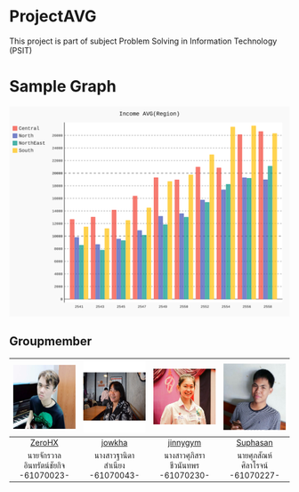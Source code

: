 # ProjectAVG
This project is part of subject Problem Solving in Information Technology (PSIT)

# Sample Graph
<img src="graph/year_region_chart.svg">

## Groupmember
|<img src="img-member/guitar.jpg" width="120px" height="115px">|<img src="img-member/jaw.jpg" width="120px" height="130px">|<img src="img-member/jinny.jpg" width="120px" height="100px">|<img src="img-member/Ton.jpg" width="120px" height="120px">|
|:---:|:---:|:---:|:---:|
|[ZeroHX](https://github.com/ZeroHX)|[jowkha](https://github.com/jowkha)|[jinnygym](https://github.com/jinnygym)|[Suphasan](https://github.com/Suphasan)|
|นายจักรวาล<br>อินทรัตน์ชัยกิจ<br>-61070023-|นางสาวฐานิดา<br>สำเนียง<br>-61070043-|นางสาวศุภิสรา<br>ชีวนันทพร<br>-61070230-|นายศุภสัณห์<br>ศิลาโรจน์<br>-61070227-|
